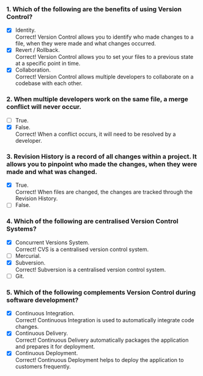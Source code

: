 ### 1. Which of the following are the benefits of using Version Control?

- [x] Identity. <br>
      Correct! Version Control allows you to identify who made changes to a file, when they were made and what changes occurred.
- [x] Revert / Rollback. <br>
      Correct! Version Control allows you to set your files to a previous state at a specific point in time.
- [x] Collaboration. <br>
      Correct! Version Control allows multiple developers to collaborate on a codebase with each other.

### 2. When multiple developers work on the same file, a merge conflict will never occur.

- [ ] True.
- [x] False. <br>
      Correct! When a conflict occurs, it will need to be resolved by a developer.

### 3. Revision History is a record of all changes within a project. It allows you to pinpoint who made the changes, when they were made and what was changed.

- [x] True. <br>
      Correct! When files are changed, the changes are tracked through the Revision History.
- [ ] False.

### 4. Which of the following are centralised Version Control Systems?

- [x] Concurrent Versions System. <br>
      Correct! CVS is a centralised version control system.
- [ ] Mercurial.
- [x] Subversion. <br>
      Correct! Subversion is a centralised version control system.
- [ ] Git.

### 5. Which of the following complements Version Control during software development?

- [x] Continuous Integration. <br>
      Correct! Continuous Integration is used to automatically integrate code changes.
- [x] Continuous Delivery. <br>
      Correct! Continuous Delivery automatically packages the application and prepares it for deployment.
- [x] Continuous Deployment. <br>
      Correct! Continuous Deployment helps to deploy the application to customers frequently.
